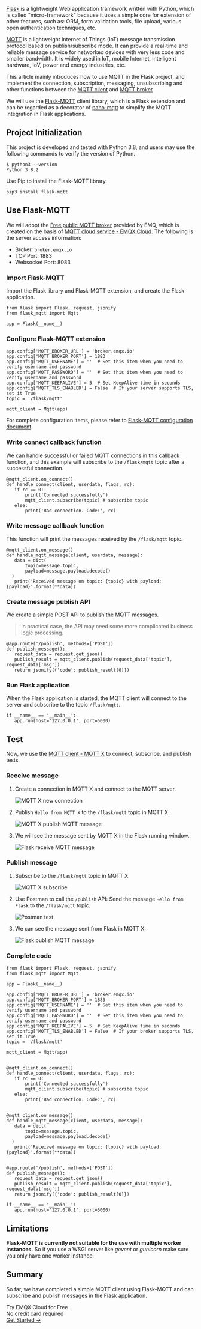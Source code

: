 [Flask](https://flask.palletsprojects.com/en/2.1.x/) is a lightweight Web application framework written with Python, which is called "micro-framework" because it uses a simple core for extension of other features, such as: ORM, form validation tools, file upload, various open authentication techniques, etc.  

[MQTT](https://www.emqx.com/en/mqtt) is a lightweight Internet of Things (IoT) message transmission protocol based on publish/subscribe mode. It can provide a real-time and reliable message service for networked devices with very less code and smaller bandwidth. It is widely used in IoT, mobile Internet, intelligent hardware, IoV, power and energy industries, etc.

This article mainly introduces how to use MQTT in the Flask project, and implement the connection, subscription, messaging, unsubscribing and other functions between the  [MQTT client](https://www.emqx.com/en/blog/introduction-to-the-commonly-used-mqtt-client-library) and [MQTT broker](https://www.emqx.com/en/mqtt/public-mqtt5-broker) 

We will use the [Flask-MQTT](https://flask-mqtt.readthedocs.io/en/latest/index.html) client library, which is a Flask extension and can be regarded as a decorator of [paho-mqtt](https://www.eclipse.org/paho/clients/python/) to simplify the MQTT integration in Flask applications.

## Project Initialization

This project is developed and tested with Python 3.8, and users may use the following commands to verify the version of Python.

```
$ python3 --version
Python 3.8.2
```

Use Pip to install the Flask-MQTT library.

```
pip3 install flask-mqtt
```

## Use Flask-MQTT

We will adopt the [Free public MQTT broker](https://www.emqx.com/en/mqtt/public-mqtt5-broker) provided by EMQ, which is created on the basis of [MQTT cloud service - EMQX Cloud](https://www.emqx.com/en/cloud). The following is the server access information:

- Broker: `broker.emqx.io`
- TCP Port: 1883
- Websocket Port: 8083

### Import Flask-MQTT

Import the Flask library and Flask-MQTT extension, and create the Flask application.

```
from flask import Flask, request, jsonify
from flask_mqtt import Mqtt

app = Flask(__name__)
```

### Configure Flask-MQTT extension

```
app.config['MQTT_BROKER_URL'] = 'broker.emqx.io'
app.config['MQTT_BROKER_PORT'] = 1883
app.config['MQTT_USERNAME'] = ''  # Set this item when you need to verify username and password
app.config['MQTT_PASSWORD'] = ''  # Set this item when you need to verify username and password
app.config['MQTT_KEEPALIVE'] = 5  # Set KeepAlive time in seconds
app.config['MQTT_TLS_ENABLED'] = False  # If your server supports TLS, set it True
topic = '/flask/mqtt'

mqtt_client = Mqtt(app)
```

For complete configuration items, please refer to [Flask-MQTT configuration document](https://flask-mqtt.readthedocs.io/en/latest/configuration.html).

### Write connect callback function

We can handle successful or failed MQTT connections in this callback function, and this example will subscribe to the `/flask/mqtt` topic after a successful connection.

```
@mqtt_client.on_connect()
def handle_connect(client, userdata, flags, rc):
   if rc == 0:
       print('Connected successfully')
       mqtt_client.subscribe(topic) # subscribe topic
   else:
       print('Bad connection. Code:', rc)
```

### Write message callback function

This function will print the messages received by the `/flask/mqtt` topic.

```
@mqtt_client.on_message()
def handle_mqtt_message(client, userdata, message):
   data = dict(
       topic=message.topic,
       payload=message.payload.decode()
  )
   print('Received message on topic: {topic} with payload: {payload}'.format(**data))
```

### Create message publish API

We create a simple POST API to publish the MQTT messages.

> In practical case, the API may need some more complicated business logic processing.

```
@app.route('/publish', methods=['POST'])
def publish_message():
   request_data = request.get_json()
   publish_result = mqtt_client.publish(request_data['topic'], request_data['msg'])
   return jsonify({'code': publish_result[0]})
```

### **Run Flask application**

When the Flask application is started, the MQTT client will connect to the server and subscribe to the topic `/flask/mqtt`.

```
if __name__ == '__main__':
   app.run(host='127.0.0.1', port=5000)
```

## Test

Now, we use the [MQTT client - MQTT X](https://mqttx.app) to connect, subscribe, and publish tests.

### Receive message

1. Create a connection in MQTT X and connect to the MQTT server.

   ![MQTT X new connection](https://assets.emqx.com/images/0813905d4d732565476cdbf5275a65e2.png)


2. Publish `Hello from MQTT X` to the `/flask/mqtt` topic in MQTT X.

   ![MQTT X publish MQTT message](https://assets.emqx.com/images/b4b533b9113da3735304c7b38397aa12.png)


3. We will see the message sent by MQTT X in the Flask running window.

   ![Flask receive MQTT message](https://assets.emqx.com/images/ce56d6aa495c5193f0fe8fd63c911c40.png)


### Publish message

1. Subscribe to the `/flask/mqtt` topic in MQTT X.

   ![MQTT X subscribe](https://assets.emqx.com/images/b2d98f1d30a9158444c2894294014dcf.png)

2. Use Postman to call the `/publish` API: Send the message `Hello from Flask` to the `/flask/mqtt` topic.

   ![Postman test](https://assets.emqx.com/images/901ac5434b526edd82c413c26cf21c72.png)

3. We can see the message sent from Flask in MQTT X.

   ![Flask publish MQTT message](https://assets.emqx.com/images/3bcb310ab66fdb20b2f3d169673dd4b7.png)


### Complete code

```
from flask import Flask, request, jsonify
from flask_mqtt import Mqtt

app = Flask(__name__)

app.config['MQTT_BROKER_URL'] = 'broker.emqx.io'
app.config['MQTT_BROKER_PORT'] = 1883
app.config['MQTT_USERNAME'] = ''  # Set this item when you need to verify username and password
app.config['MQTT_PASSWORD'] = ''  # Set this item when you need to verify username and password
app.config['MQTT_KEEPALIVE'] = 5  # Set KeepAlive time in seconds
app.config['MQTT_TLS_ENABLED'] = False  # If your broker supports TLS, set it True
topic = '/flask/mqtt'

mqtt_client = Mqtt(app)


@mqtt_client.on_connect()
def handle_connect(client, userdata, flags, rc):
   if rc == 0:
       print('Connected successfully')
       mqtt_client.subscribe(topic) # subscribe topic
   else:
       print('Bad connection. Code:', rc)


@mqtt_client.on_message()
def handle_mqtt_message(client, userdata, message):
   data = dict(
       topic=message.topic,
       payload=message.payload.decode()
  )
   print('Received message on topic: {topic} with payload: {payload}'.format(**data))


@app.route('/publish', methods=['POST'])
def publish_message():
   request_data = request.get_json()
   publish_result = mqtt_client.publish(request_data['topic'], request_data['msg'])
   return jsonify({'code': publish_result[0]})

if __name__ == '__main__':
   app.run(host='127.0.0.1', port=5000)
```

## Limitations

**Flask-MQTT is currently not suitable for the use with multiple worker instances.** So if you use a WSGI server like *gevent* or *gunicorn* make sure you only have one worker instance.

## Summary

So far, we have completed a simple MQTT client using Flask-MQTT and can subscribe and publish messages in the Flask application.



<section class="promotion">
    <div>
        Try EMQX Cloud for Free
        <div class="is-size-14 is-text-normal has-text-weight-normal">No credit card required</div>
    </div>
    <a href="https://www.emqx.com/en/signup?continue=https://cloud-intl.emqx.com/console/deployments/0?oper=new" class="button is-gradient px-5">Get Started →</a>
</section>
